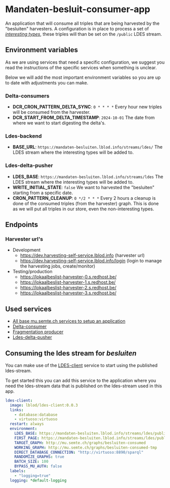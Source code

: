 # Mandaten-besluit-consumer-app

An application that will consume all triples that are being harvested by the "besluiten" harvesters. A configuration is in place to process a set of [_interesting types_](config/ldes-delta-pusher/ldes-instances.ts), these triples will than be set on the `/public` LDES stream.

## Environment variables

As we are using services that need a specific configuration, we suggest you read the instructions of the specific services when something is unclear.

Below we will add the most important environment variables so you are up to date with adjustments you can make.

### Delta-consumers

- **DCR_CRON_PATTERN_DELTA_SYNC**: `0 * * * *` Every hour new triples will be consumed from the harvester.
- **DCR_START_FROM_DELTA_TIMESTAMP**: `2024-10-01` The date from where we want to start digesting the delta's.

### Ldes-backend

- **BASE_URL**: `https://mandaten-besluiten.lblod.info/streams/ldes/` The LDES stream where the interesting types will be added to.

### Ldes-delta-pusher

- **LDES_BASE**: `https://mandaten-besluiten.lblod.info/streams/ldes` The LDES stream where the interesting types will be added to.
- **WRITE_INITIAL_STATE**: `false` We want to harvested the "besluiten" starting from a specific date.
- **CRON_PATTERN_CLEANUP**: `0 */2 * * *` Every 2 hours a cleanup is done of the consumed triples (from the harvester) graph. This is done as we will put all triples in our store, even the non-interesting types.

## Endpoints

### Harvester url's

- Development
  - https://dev.harvesting-self-service.lblod.info (harvester url)
  - https://dev.harvesting-self-service.lblod.info/login (login to manage the harvesting jobs, create/monitor)
- Testing/production
  - https://lokaalbeslist-harvester-0.s.redhost.be/
  - https://lokaalbeslist-harvester-1.s.redhost.be/
  - https://lokaalbeslist-harvester-2.s.redhost.be/
  - https://lokaalbeslist-harvester-3.s.redhost.be/

## Used services

- [All base mu.semte.ch services to setup an application](https://semantic.works/docs)
- [Delta-consumer](https://github.com/lblod/delta-consumer?tab=readme-ov-file#delta-consumer)
- [Fragmentation producer](https://github.com/redpencilio/fragmentation-producer-service?tab=readme-ov-file#implementation-of-an-tree-fragmentation-service)
- [Ldes-delta-pusher](https://github.com/redpencilio/ldes-delta-pusher-service?tab=readme-ov-file#ldes-publisher-service)

## Consuming the ldes stream for _besluiten_

You can make use of the [LDES-client](https://github.com/lblod/ldes-client?tab=readme-ov-file#ldes-client) service to start using the published ldes-stream.

To get started this you can add this service to the application where you need the ldes-stream data that is published on the ldes-stream used in this app.

```yml
ldes-client:
  image: lblod/ldes-client:0.0.3
  links:
    - database:database
    - virtuoso:virtuoso
  restart: always
  environment:
    LDES_BASE: https://mandaten-besluiten.lblod.info/streams/ldes/public/
    FIRST_PAGE: https://mandaten-besluiten.lblod.info/streams/ldes/public/1
    TARGET_GRAPH: http://mu.semte.ch/graphs/besluiten-consumed
    WORKING_GRAPH: http://mu.semte.ch/graphs/besluiten-consumed-tmp
    DIRECT_DATABASE_CONNECTION: "http://virtuoso:8890/sparql"
    RANDOMIZE_GRAPHS: true
    BATCH_SIZE: 100
    BYPASS_MU_AUTH: false
  labels:
    - "logging=true"
  logging: *default-logging
```
